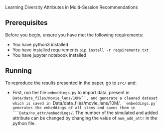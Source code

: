 Learning Diversity Attributes in Multi-Session Recommendations

## Prerequisites
Before you begin, ensure you have met the following requirements:
<!--- These are just example requirements. Add, duplicate or remove as required --->
* You have python3  installed  
* You have installed requirements  `pip install -r requirements.txt`
* You have jupyter notebook installed

## Running
To reproduce the results presented in the paper, go to ```src/``` and:
* First, run the file `embeddings.py` to import data, present in ```Data/data_files/movie_lens/10M/``, and generate a cleaned dataset which is saved in ```Data/data_files/movie_lens/10M/``. `embeddings.py` generates the embeddings of all items and saves them in ```Data/no_attr/embeddings/``. The number of the simulated and added attribute can be changed by changing the value of `num_add_attr` in the python file.
